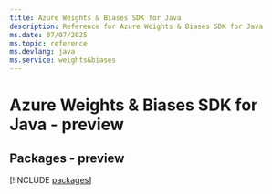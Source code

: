 ```yaml
---
title: Azure Weights & Biases SDK for Java
description: Reference for Azure Weights & Biases SDK for Java
ms.date: 07/07/2025
ms.topic: reference
ms.devlang: java
ms.service: weights&biases
---
```

# Azure Weights & Biases SDK for Java - preview
## Packages - preview
[!INCLUDE [packages](weights-&-biases-index.md)]